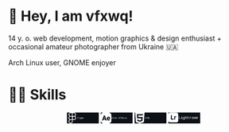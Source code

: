 # 👋 Hey, I am vfxwq!
14 y. o. web development, motion graphics & design enthusiast + occasional amateur photographer from Ukraine 🇺🇦

Arch Linux user, GNOME enjoyer
# 👨‍💻 Skills

<div style="text-align: center;">
  <img src="https://github.com/vfXwq/images-for-readme/blob/main/Frame%201.png" style="width: 64px; display: inline-block;">
  <img src="https://github.com/vfXwq/images-for-readme/blob/main/Frame%202.png" style="width: 64px; display: inline-block;">
  <img src="https://github.com/vfXwq/images-for-readme/blob/main/Frame%203.png" style="width: 64px; display: inline-block;">
  <img src="https://github.com/vfXwq/images-for-readme/blob/main/Frame%204.png" style="width: 64px; display: inline-block;">
</div>
